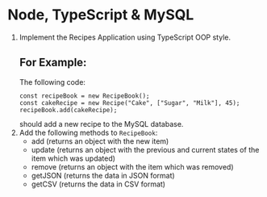 <h1>
    Node, TypeScript & MySQL
</h1>
<ol>
<li>
Implement the Recipes Application using TypeScript OOP style.<br>
<h2>For Example:</h2>
The following code:
<code><pre>
const recipeBook = new RecipeBook();
const cakeRecipe = new Recipe("Cake", ["Sugar", "Milk"], 45);
recipeBook.add(cakeRecipe);
</pre></code>
should add a new recipe to the MySQL database.<br>
</li>
<li>
Add the following methods to <code>RecipeBook</code>:
<ul>
<li>
add (returns an object with the new item)
</li>
<li>
update (returns an object with the previous and current states of the item which was updated)
</li>
<li>
remove (returns an object with the item which was removed)
</li>
<li>
getJSON (returns the data in JSON format)
</li>
<li>
getCSV (returns the data in CSV format)
</li>
</ul>
</li>
</ol>